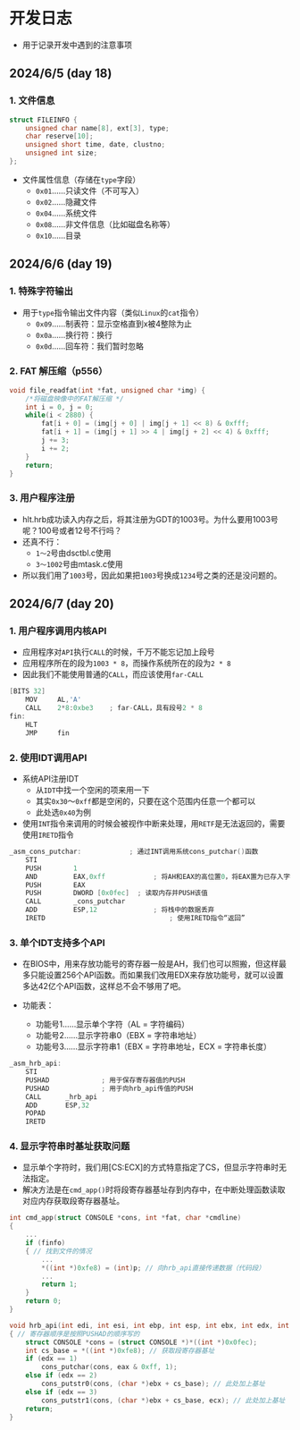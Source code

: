 # 开发日志
- 用于记录开发中遇到的注意事项

## 2024/6/5 (day 18)

### 1. 文件信息

```c
struct FILEINFO {
    unsigned char name[8], ext[3], type;
    char reserve[10];
    unsigned short time, date, clustno;
    unsigned int size;
};
```

- 文件属性信息（存储在`type`字段）
  - `0x01`……只读文件（不可写入）
  - `0x02`……隐藏文件
  - `0x04`……系统文件
  - `0x08`……非文件信息（比如磁盘名称等）
  - `0x10`……目录


## 2024/6/6 (day 19)

### 1. 特殊字符输出
- 用于`type`指令输出文件内容（类似`Linux`的`cat`指令）
  - `0x09`……制表符：显示空格直到x被4整除为止
  - `0x0a`……换行符：换行
  - `0x0d`……回车符：我们暂时忽略


### 2. FAT 解压缩（p556）
```c
void file_readfat(int *fat, unsigned char *img) {
    /*将磁盘映像中的FAT解压缩 */
    int i = 0, j = 0;
    while(i < 2880) {
        fat[i + 0] = (img[j + 0] | img[j + 1] << 8) & 0xfff;
        fat[i + 1] = (img[j + 1] >> 4 | img[j + 2] << 4) & 0xfff;
        j += 3;
        i += 2;
    }
    return;
}
```

### 3. 用户程序注册 
- hlt.hrb成功读入内存之后，将其注册为GDT的1003号。为什么要用1003号呢？100号或者12号不行吗？
- 还真不行：
  - `1～2`号由dsctbl.c使用
  - `3～1002`号由mtask.c使用
- 所以我们用了`1003`号，因此如果把`1003`号换成`1234`号之类的还是没问题的。

## 2024/6/7 (day 20)

### 1. 用户程序调用内核API
- 应用程序对`API`执行`CALL`的时候，千万不能忘记加上段号
- 应用程序所在的段为`1003 * 8`，而操作系统所在的段为`2 * 8`
- 因此我们不能使用普通的`CALL`，而应该使用`far-CALL`

```c
[BITS 32]
    MOV     AL,'A'
    CALL    2*8:0xbe3    ; far-CALL，具有段号2 * 8
fin:
    HLT
    JMP     fin
```

### 2. 使用IDT调用API
- 系统API注册IDT
  - 从`IDT`中找一个空闲的项来用一下
  - 其实`0x30`～`0xff`都是空闲的，只要在这个范围内任意一个都可以
  - 此处选`0x40`为例
- 使用`INT`指令来调用的时候会被视作中断来处理，用`RETF`是无法返回的，需要使用`IRETD`指令
```c
_asm_cons_putchar:            ; 通过INT调用系统cons_putchar()函数
    STI
    PUSH 	    1
    AND 	    EAX,0xff 		    ; 将AH和EAX的高位置0，将EAX置为已存入字符编码的状态
    PUSH 	    EAX
    PUSH	    DWORD [0x0fec] 	; 读取内存并PUSH该值
    CALL 	    _cons_putchar
    ADD 	    ESP,12 			    ; 将栈中的数据丢弃
    IRETD					            ; 使用IRETD指令“返回”
```

### 3. 单个IDT支持多个API
- 在BIOS中，用来存放功能号的寄存器一般是AH，我们也可以照搬，但这样最多只能设置256个API函数。而如果我们改用EDX来存放功能号，就可以设置多达42亿个API函数，这样总不会不够用了吧。

- 功能表：
  - 功能号1……显示单个字符（AL = 字符编码）
  - 功能号2……显示字符串0（EBX = 字符串地址）
  - 功能号3……显示字符串1（EBX = 字符串地址，ECX = 字符串长度）

```c
_asm_hrb_api:
    STI
    PUSHAD             ; 用于保存寄存器值的PUSH
    PUSHAD             ; 用于向hrb_api传值的PUSH
    CALL      _hrb_api
    ADD       ESP,32
    POPAD
    IRETD
```

### 4. 显示字符串时基址获取问题
- 显示单个字符时，我们用[CS:ECX]的方式特意指定了CS，但显示字符串时无法指定。
- 解决方法是在`cmd_app()`时将段寄存器基址存到内存中，在中断处理函数读取对应内存获取段寄存器基址。

```c
int cmd_app(struct CONSOLE *cons, int *fat, char *cmdline)
{
    ...
    if (finfo)
    { // 找到文件的情况
        ...
        *((int *)0xfe8) = (int)p; // 向hrb_api直接传递数据（代码段）
        ...
        return 1;
    }
    return 0;
}
```

```c
void hrb_api(int edi, int esi, int ebp, int esp, int ebx, int edx, int ecx, int eax)
{ // 寄存器顺序是按照PUSHAD的顺序写的
    struct CONSOLE *cons = (struct CONSOLE *)*((int *)0x0fec);
    int cs_base = *((int *)0xfe8); // 获取段寄存器基址
    if (edx == 1)
        cons_putchar(cons, eax & 0xff, 1);
    else if (edx == 2)
        cons_putstr0(cons, (char *)ebx + cs_base); // 此处加上基址
    else if (edx == 3)
        cons_putstr1(cons, (char *)ebx + cs_base, ecx); // 此处加上基址
    return;
}
```



